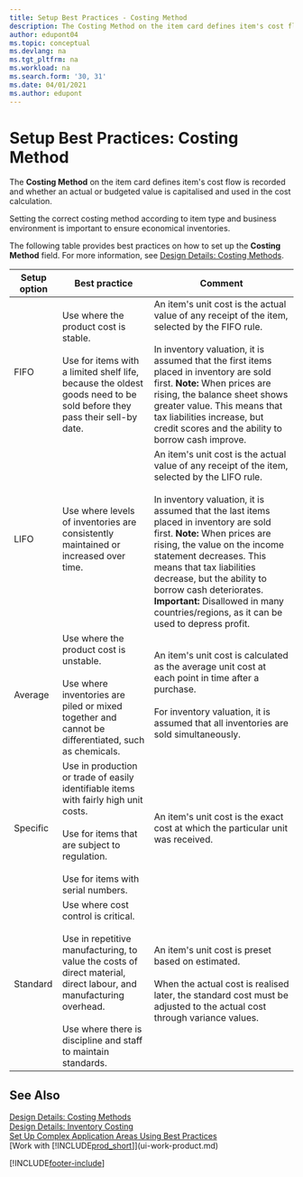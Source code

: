 ```yaml
---
title: Setup Best Practices - Costing Method
description: The Costing Method on the item card defines item's cost flow is recorded and whether an actual or budgeted value is capitalised and used in the cost calculation.
author: edupont04
ms.topic: conceptual
ms.devlang: na
ms.tgt_pltfrm: na
ms.workload: na
ms.search.form: '30, 31'
ms.date: 04/01/2021
ms.author: edupont
---
```

# <a name="setup-best-practices-costing-method"></a><a name="setup-best-practices-costing-method"></a><a name="setup-best-practices-costing-method"></a>Setup Best Practices: Costing Method

The **Costing Method** on the item card defines item's cost flow is recorded and whether an actual or budgeted value is capitalised and used in the cost calculation.  

Setting the correct costing method according to item type and business environment is important to ensure economical inventories.  

The following table provides best practices on how to set up the **Costing Method** field. For more information, see [Design Details: Costing Methods](design-details-costing-methods.md).  

|Setup option|Best practice|Comment|  
|------------------|-------------------|-------------|  
|FIFO|Use where the product cost is stable.<br /><br /> Use for items with a limited shelf life, because the oldest goods need to be sold before they pass their sell-by date.|An item's unit cost is the actual value of any receipt of the item, selected by the FIFO rule.<br /><br /> In inventory valuation, it is assumed that the first items placed in inventory are sold first. **Note:**  When prices are rising, the balance sheet shows greater value. This means that tax liabilities increase, but credit scores and the ability to borrow cash improve.|  
|LIFO|Use where levels of inventories are consistently maintained or increased over time.|An item's unit cost is the actual value of any receipt of the item, selected by the LIFO rule.<br /><br /> In inventory valuation, it is assumed that the last items placed in inventory are sold first. **Note:**  When prices are rising, the value on the income statement decreases. This means that tax liabilities decrease, but the ability to borrow cash deteriorates. **Important:**  Disallowed in many countries/regions, as it can be used to depress profit.|  
|Average|Use where the product cost is unstable.<br /><br /> Use where inventories are piled or mixed together and cannot be differentiated, such as chemicals.|An item's unit cost is calculated as the average unit cost at each point in time after a purchase.<br /><br /> For inventory valuation, it is assumed that all inventories are sold simultaneously.|
|Specific|Use in production or trade of easily identifiable items with fairly high unit costs.<br /><br /> Use for items that are subject to regulation.<br /><br /> Use for items with serial numbers.|An item's unit cost is the exact cost at which the particular unit was received.|
|Standard|Use where cost control is critical.<br /><br /> Use in repetitive manufacturing, to value the costs of direct material, direct labour, and manufacturing overhead.<br /><br /> Use where there is discipline and staff to maintain standards.|An item's unit cost is preset based on estimated.<br /><br /> When the actual cost is realised later, the standard cost must be adjusted to the actual cost through variance values.|  

## <a name="see-also"></a><a name="see-also"></a><a name="see-also"></a>See Also

[Design Details: Costing Methods](design-details-costing-methods.md)  
[Design Details: Inventory Costing](design-details-inventory-costing.md)  
[Set Up Complex Application Areas Using Best Practices](set-up-complex-application-areas-using-best-practices.md)  
[Work with [!INCLUDE[prod_short](includes/prod_short.md)]](ui-work-product.md)  


[!INCLUDE[footer-include](includes/footer-banner.md)]
